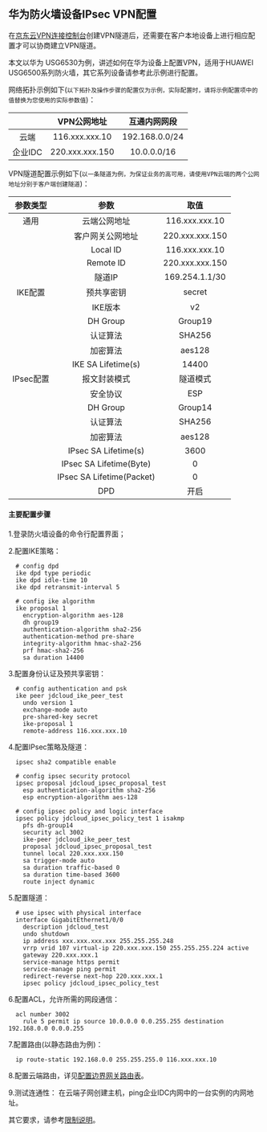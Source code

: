 ## 华为防火墙设备IPsec VPN配置
在[京东云VPN连接控制台](https://cns-console.jdcloud.com/host/vpnConnection/list)创建VPN隧道后，还需要在客户本地设备上进行相应配置才可以协商建立VPN隧道。

本文以华为 USG6530为例，讲述如何在华为设备上配置VPN，适用于HUAWEI USG6500系列防火墙，其它系列设备请参考此示例进行配置。

网络拓扑示例如下(``以下拓扑及操作步骤的配置仅为示例，实际配置时，请将示例配置项中的值替换为您使用的实际参数值``)：

|  | VPN公网地址 | 互通内网网段 |
|:---:|:---:|:---:|
| 云端 | 116.xxx.xxx.10 | 192.168.0.0/24 |
| 企业IDC | 220.xxx.xxx.150 | 10.0.0.0/16 |

VPN隧道配置示例如下(``以一条隧道为例，为保证业务的高可用，请使用VPN云端的两个公网地址分别于客户端创建隧道``)：

| 参数类型 | 参数 | 取值 |
|:---:|:---:|:---:|
| 通用 | 云端公网地址 | 116.xxx.xxx.10 |
|  | 客户网关公网地址 | 220.xxx.xxx.150 |
|  | Local ID | 116.xxx.xxx.10 |
|  | Remote ID | 220.xxx.xxx.150 |
|  | 隧道IP | 169.254.1.1/30 |
| IKE配置 | 预共享密钥 | secret |
|  | IKE版本 | v2 |
|  | DH Group | Group19 |
|  | 认证算法 | SHA256 |
|  | 加密算法 | aes128 |
|  | IKE SA Lifetime(s) | 14400 |
| IPsec配置 | 报文封装模式 | 隧道模式 |
|  | 安全协议 | ESP |
|  | DH Group | Group14 |
|  | 认证算法 | SHA256 |
|  | 加密算法 | aes128 |
|  | IPsec SA Lifetime(s) | 3600 |
|  | IPsec SA Lifetime(Byte) | 0 |
|  | IPsec SA Lifetime(Packet) | 0 |
|  | DPD | 开启 |

#### 主要配置步骤
1.登录防火墙设备的命令行配置界面；

2.配置IKE策略：
```shell
  # config dpd
  ike dpd type periodic
  ike dpd idle-time 10
  ike dpd retransmit-interval 5

  # config ike algorithm
  ike proposal 1
    encryption-algorithm aes-128
    dh group19
    authentication-algorithm sha2-256
    authentication-method pre-share
    integrity-algorithm hmac-sha2-256
    prf hmac-sha2-256
    sa duration 14400
```

3.配置身份认证及预共享密钥：
```shell
  # config authentication and psk
  ike peer jdcloud_ike_peer_test
    undo version 1
    exchange-mode auto
    pre-shared-key secret
    ike-proposal 1
    remote-address 116.xxx.xxx.10
```

4.配置IPsec策略及隧道：
```shell
  ipsec sha2 compatible enable

  # config ipsec security protocol
  ipsec proposal jdcloud_ipsec_proposal_test
    esp authentication-algorithm sha2-256
    esp encryption-algorithm aes-128

  # config ipsec policy and logic interface
  ipsec policy jdcloud_ipsec_policy_test 1 isakmp
    pfs dh-group14
    security acl 3002
    ike-peer jdcloud_ike_peer_test
    proposal jdcloud_ipsec_proposal_test
    tunnel local 220.xxx.xxx.150
    sa trigger-mode auto
    sa duration traffic-based 0
    sa duration time-based 3600
    route inject dynamic
```

5.配置隧道：
```shell
  # use ipsec with physical interface
  interface GigabitEthernet1/0/0
    description jdcloud_test
    undo shutdown
    ip address xxx.xxx.xxx.xxx 255.255.255.248
    vrrp vrid 107 virtual-ip 220.xxx.xxx.150 255.255.255.224 active
    gateway 220.xxx.xxx.1
    service-manage https permit
    service-manage ping permit
    redirect-reverse next-hop 220.xxx.xxx.1
    ipsec policy jdcloud_ipsec_policy_test
```

6.配置ACL，允许所需的网段通信：
```shell
  acl number 3002
    rule 5 permit ip source 10.0.0.0 0.0.255.255 destination 192.168.0.0 0.0.0.255
```

7.配置路由(以静态路由为例)：
```shell
  ip route-static 192.168.0.0 255.255.255.0 116.xxx.xxx.10
```

8.配置云端路由，详见[配置边界网关路由表](../../Operation-Guide/Route-Management/Border-Gateway-Route-Configuration.md)。

9.测试连通性：
在云端子网创建主机，ping企业IDC内网中的一台实例的内网地址。

其它要求，请参考[限制说明](../../Introduction/Restrictions.md)。
